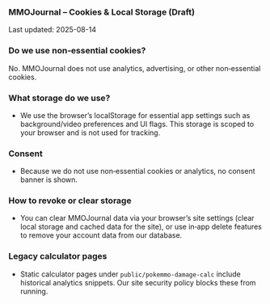 ### MMOJournal – Cookies & Local Storage (Draft)

Last updated: 2025-08-14

### Do we use non‑essential cookies?

No. MMOJournal does not use analytics, advertising, or other non‑essential cookies.

### What storage do we use?

- We use the browser’s localStorage for essential app settings such as background/video preferences and UI flags. This storage is scoped to your browser and is not used for tracking.

### Consent

- Because we do not use non‑essential cookies or analytics, no consent banner is shown.

### How to revoke or clear storage

- You can clear MMOJournal data via your browser’s site settings (clear local storage and cached data for the site), or use in‑app delete features to remove your account data from our database.

### Legacy calculator pages

- Static calculator pages under `public/pokemmo-damage-calc` include historical analytics snippets. Our site security policy blocks these from running.



